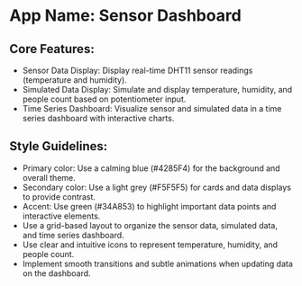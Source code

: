 # **App Name**: Sensor Dashboard

## Core Features:

- Sensor Data Display: Display real-time DHT11 sensor readings (temperature and humidity).
- Simulated Data Display: Simulate and display temperature, humidity, and people count based on potentiometer input.
- Time Series Dashboard: Visualize sensor and simulated data in a time series dashboard with interactive charts.

## Style Guidelines:

- Primary color: Use a calming blue (#4285F4) for the background and overall theme.
- Secondary color: Use a light grey (#F5F5F5) for cards and data displays to provide contrast.
- Accent: Use green (#34A853) to highlight important data points and interactive elements.
- Use a grid-based layout to organize the sensor data, simulated data, and time series dashboard.
- Use clear and intuitive icons to represent temperature, humidity, and people count.
- Implement smooth transitions and subtle animations when updating data on the dashboard.